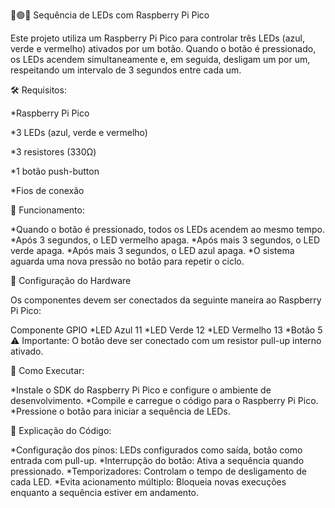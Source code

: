🔵🟢🔴 Sequência de LEDs com Raspberry Pi Pico

Este projeto utiliza um Raspberry Pi Pico para controlar três LEDs (azul, verde e vermelho) ativados por um botão. Quando o botão é pressionado, os LEDs acendem simultaneamente e, em seguida, desligam um por um, respeitando um intervalo de 3 segundos entre cada um.

🛠️ Requisitos:

*Raspberry Pi Pico

*3 LEDs (azul, verde e vermelho)

*3 resistores (330Ω)

*1 botão push-button

*Fios de conexão

📌 Funcionamento:

*Quando o botão é pressionado, todos os LEDs acendem ao mesmo tempo.
*Após 3 segundos, o LED vermelho apaga.
*Após mais 3 segundos, o LED verde apaga.
*Após mais 3 segundos, o LED azul apaga.
*O sistema aguarda uma nova pressão no botão para repetir o ciclo.

🔧 Configuração do Hardware

Os componentes devem ser conectados da seguinte maneira ao Raspberry Pi Pico:

Componente	GPIO
*LED Azul	11
*LED Verde	12
*LED Vermelho	13
*Botão	5
⚠️ Importante: O botão deve ser conectado com um resistor pull-up interno ativado.

🚀 Como Executar:

*Instale o SDK do Raspberry Pi Pico e configure o ambiente de desenvolvimento.
*Compile e carregue o código para o Raspberry Pi Pico.
*Pressione o botão para iniciar a sequência de LEDs.

📝 Explicação do Código:

*Configuração dos pinos: LEDs configurados como saída, botão como entrada com pull-up.
*Interrupção do botão: Ativa a sequência quando pressionado.
*Temporizadores: Controlam o tempo de desligamento de cada LED.
*Evita acionamento múltiplo: Bloqueia novas execuções enquanto a sequência estiver em andamento.
